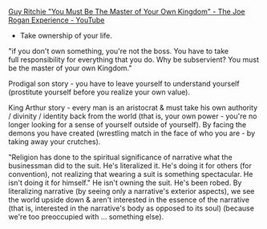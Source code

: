 [Guy Ritchie "You Must Be The Master of Your Own Kingdom" - The Joe Rogan Experience - YouTube](https://www.youtube.com/watch?v=rd3yeX1-SaM)

- Take ownership of your life.

"if you don't own something, you're not the boss. You have to take full responsibility for everything that you do. Why be subservient? You must be the master of your own Kingdom."

Prodigal son story - you have to leave yourself to understand yourself (prostitute yourself before you realize your own value).

King Arthur story - every man is an aristocrat & must take his own authority / divinity / identity back from the world (that is, your own power - you're no longer looking for a sense of yourself outside of yourself). By facing the demons you have created (wrestling match in the face of who you are - by taking away your crutches).

"Religion has done to the spiritual significance of narrative what the businessman did to the suit. He's literalized it. He's doing it for others (for convention), not realizing that wearing a suit is something spectacular. He isn't doing it for himself."
He isn't owning the suit. He's been robed.
By literalizing narrative (by seeing only a narrative's exterior aspects), we see the world upside down & aren't interested in the essence of the narrative (that is, interested in the narrative's body as opposed to its soul) (because we're too preoccupied with ... something else).
